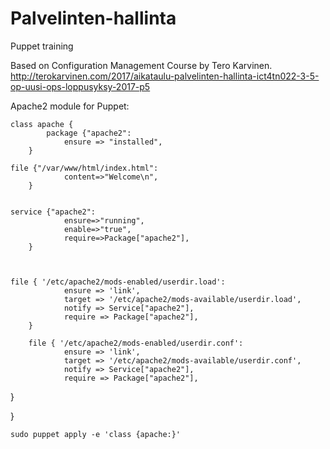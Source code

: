# Palvelinten-hallinta
Puppet training

Based on Configuration Management Course by Tero Karvinen. http://terokarvinen.com/2017/aikataulu-palvelinten-hallinta-ict4tn022-3-5-op-uusi-ops-loppusyksy-2017-p5

Apache2 module for Puppet:

	class apache {
        	package {"apache2":
                ensure => "installed",
        }

	file {"/var/www/html/index.html":
                content=>"Welcome\n",
        }


	service {"apache2":
                ensure=>"running",
                enable=>"true",
                require=>Package["apache2"],
        }



	file { '/etc/apache2/mods-enabled/userdir.load':
                ensure => 'link',
                target => '/etc/apache2/mods-available/userdir.load',
                notify => Service["apache2"],
                require => Package["apache2"],
        }

        file { '/etc/apache2/mods-enabled/userdir.conf':
                ensure => 'link',
                target => '/etc/apache2/mods-available/userdir.conf',
                notify => Service["apache2"],
                require => Package["apache2"],
   }

}


	sudo puppet apply -e 'class {apache:}'

